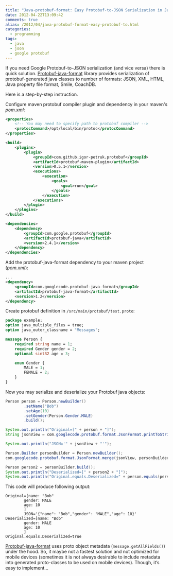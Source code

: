 ```yaml
---
title: "Java-protobuf-format: Easy Protobuf-to-JSON Serialization in Java"
date: 2012-04-22T13:09:42
comments: true
alias: /2012/04/java-protobuf-format-easy-protobuf-to.html
categories:
  - programming
tags:
  - java
  - json
  - google protobuf
---
```


If you need Google Protobuf-to-JSON serialization (and vice versa) there is quick solution.
[Protobuf-java-format][protobuf-java-format] library provides serialization of protobuf-generated java classes to number of formats: JSON, XML, HTML, Java property file format, Smile, CoachDB.

Here is a step-by-step instruction.
<!--more-->
Configure maven protobuf compiler plugin and dependency in your maven's _pom.xml_:

```xml
<properties>
    <!-- You may need to specify path to protobuf compiler -->
    <protocCommand>/opt/local/bin/protoc</protocCommand>
</properties>

<build>
    <plugins>
        <plugin>
            <groupId>com.github.igor-petruk.protobuf</groupId>
            <artifactId>protobuf-maven-plugin</artifactId>
            <version>0.5.1</version>
            <executions>
                <execution>
                    <goals>
                        <goal>run</goal>
                    </goals>
                </execution>
            </executions>
        </plugin>
    </plugins>
</build>

<dependencies>
    <dependency>
        <groupId>com.google.protobuf</groupId>
        <artifactId>protobuf-java</artifactId>
        <version>2.4.1</version>
    </dependency>
</dependencies>
```
Add the protobuf-java-format dependency to your maven project (_pom.xml_):
```xml
...
<dependency>
    <groupId>com.googlecode.protobuf-java-format</groupId>
    <artifactId>protobuf-java-format</artifactId>
    <version>1.2</version>
</dependency>
```

Create protobuf definition in `/src/main/protobuf/test.proto`:

```protobuf
package example;
option java_multiple_files = true;
option java_outer_classname = "Messages";

message Person {
    required string name = 1;
    required Gender gender = 2;
    optional sint32 age = 3;

    enum Gender {
        MALE = 1;
        FEMALE = 2;
    }
}
```
Now you may serialize and deserialize your Protobuf java objects:

```java
Person person = Person.newBuilder()
        .setName("Bob")
        .setAge(10)
        .setGender(Person.Gender.MALE)
        .build();

System.out.println("Original=[" + person + "]");
String jsonView = com.googlecode.protobuf.format.JsonFormat.printToString(person);

System.out.println("JSON='" + jsonView + "'");

Person.Builder personBuilder = Person.newBuilder();
com.googlecode.protobuf.format.JsonFormat.merge(jsonView, personBuilder);

Person person2 = personBuilder.build();
System.out.println("Deserialized=[" + person2 + "]");
System.out.println("Original.equals.Deserialized=" + person.equals(person2));
```

This code will produce following output:

```text
Original=[name: "Bob"
        gender: MALE
        age: 10
        ]
        JSON='{"name": "Bob","gender": "MALE","age": 10}'
Deserialized=[name: "Bob"
        gender: MALE
        age: 10
        ]
Original.equals.Deserialized=true
```

[Protobuf-java-format][protobuf-java-format] uses proto object metadata (`message.getAllFields()`) under the hood.
So, it maybe not a fastest solution and not optimized for mobile devices (sometimes it is not always desirable to include metadata into generated proto-classes to be used on mobile devices).
Though, it’s easy to implement...

   [protobuf-java-format]: http://code.google.com/p/protobuf-java-format/
